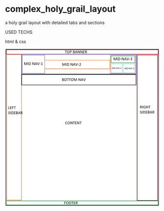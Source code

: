# complex_holy_grail_layout

a holy grail layout with detailed tabs and sections

USED TECHS

html & css

![](preview.jpg)
